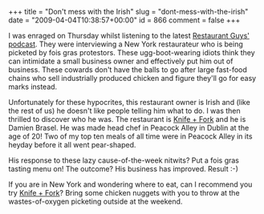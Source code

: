 +++
title = "Don't mess with the Irish"
slug = "dont-mess-with-the-irish"
date = "2009-04-04T10:38:57+00:00"
id = 866
comment = false
+++

I was enraged on Thursday whilst listening to the latest [Restaurant Guys' podcast](http://www.restaurantguysradio.com/sle/rg/content/shows/index.asp?show_id=478). They were interviewing a New York restaurateur who is being picketed by fois gras protestors. These ugg-boot-wearing idiots think they can intimidate a small business owner and effectively put him out of business. These cowards don't have the balls to go after large fast-food chains who sell industrially produced chicken and figure they'll go for easy marks instead.

Unfortunately for these hypocrites, this restaurant owner is Irish and (like the rest of us) he doesn't like people telling him what to do. I was then thrilled to discover who he was. The restaurant is [Knife + Fork](http://www.knife-fork-nyc.com/) and he is Damien Brasel. He was made head chef in Peacock Alley in Dublin at the age of 20! Two of my top ten meals of all time were in Peacock Alley in its heyday before it all went pear-shaped.

His response to these lazy cause-of-the-week nitwits? Put a fois gras tasting menu on! The outcome? His business has improved. Result :-)

If you are in New York and wondering where to eat, can I recommend you try [Knife + Fork](http://bit.ly/VJPCY)? Bring some chicken nuggets with you to throw at the wastes-of-oxygen picketing outside at the weekend.
